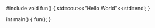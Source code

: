 #include<iostream>
  void fun()
  {
  std::cout<<"Hello World"<<std::endl;
  }
  
  int main()
  {
  fun();
 }
